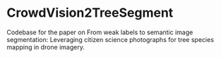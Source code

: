 # CrowdVision2TreeSegment
Codebase for the paper  on From weak labels to semantic image segmentation: Leveraging citizen science photographs for tree species mapping in drone imagery.

